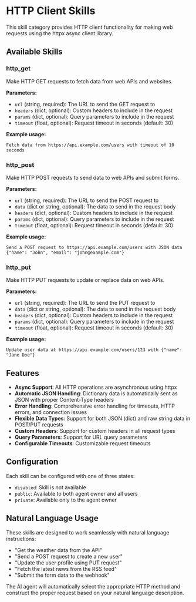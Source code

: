 # HTTP Client Skills

This skill category provides HTTP client functionality for making web requests using the httpx async client library.

## Available Skills

### http_get
Make HTTP GET requests to fetch data from web APIs and websites.

**Parameters:**
- `url` (string, required): The URL to send the GET request to
- `headers` (dict, optional): Custom headers to include in the request
- `params` (dict, optional): Query parameters to include in the request
- `timeout` (float, optional): Request timeout in seconds (default: 30)

**Example usage:**
```
Fetch data from https://api.example.com/users with timeout of 10 seconds
```

### http_post
Make HTTP POST requests to send data to web APIs and submit forms.

**Parameters:**
- `url` (string, required): The URL to send the POST request to
- `data` (dict or string, optional): The data to send in the request body
- `headers` (dict, optional): Custom headers to include in the request
- `params` (dict, optional): Query parameters to include in the request
- `timeout` (float, optional): Request timeout in seconds (default: 30)

**Example usage:**
```
Send a POST request to https://api.example.com/users with JSON data {"name": "John", "email": "john@example.com"}
```

### http_put
Make HTTP PUT requests to update or replace data on web APIs.

**Parameters:**
- `url` (string, required): The URL to send the PUT request to
- `data` (dict or string, optional): The data to send in the request body
- `headers` (dict, optional): Custom headers to include in the request
- `params` (dict, optional): Query parameters to include in the request
- `timeout` (float, optional): Request timeout in seconds (default: 30)

**Example usage:**
```
Update user data at https://api.example.com/users/123 with {"name": "Jane Doe"}
```

## Features

- **Async Support**: All HTTP operations are asynchronous using httpx
- **Automatic JSON Handling**: Dictionary data is automatically sent as JSON with proper Content-Type headers
- **Error Handling**: Comprehensive error handling for timeouts, HTTP errors, and connection issues
- **Flexible Data Types**: Support for both JSON (dict) and raw string data in POST/PUT requests
- **Custom Headers**: Support for custom headers in all request types
- **Query Parameters**: Support for URL query parameters
- **Configurable Timeouts**: Customizable request timeouts

## Configuration

Each skill can be configured with one of three states:
- `disabled`: Skill is not available
- `public`: Available to both agent owner and all users
- `private`: Available only to the agent owner

## Natural Language Usage

These skills are designed to work seamlessly with natural language instructions:

- "Get the weather data from the API"
- "Send a POST request to create a new user"
- "Update the user profile using PUT request"
- "Fetch the latest news from the RSS feed"
- "Submit the form data to the webhook"

The AI agent will automatically select the appropriate HTTP method and construct the proper request based on your natural language description.